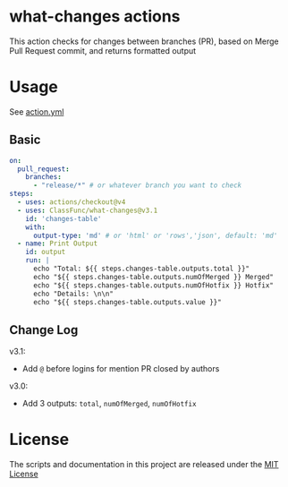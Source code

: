 # what-changes actions

This action checks for changes between branches (PR), based on Merge Pull Request commit, and returns formatted output

# Usage

See [action.yml](action.yml)

## Basic

```yaml
on:
  pull_request:
    branches:
      - "release/*" # or whatever branch you want to check
steps:
  - uses: actions/checkout@v4
  - uses: ClassFunc/what-changes@v3.1
    id: 'changes-table'
    with:
      output-type: 'md' # or 'html' or 'rows','json', default: 'md'
  - name: Print Output
    id: output
    run: |
      echo "Total: ${{ steps.changes-table.outputs.total }}"
      echo "${{ steps.changes-table.outputs.numOfMerged }} Merged"
      echo "${{ steps.changes-table.outputs.numOfHotfix }} Hotfix"
      echo "Details: \n\n"
      echo "${{ steps.changes-table.outputs.value }}"
```

## Change Log

v3.1:

- Add `@` before logins for mention PR closed by authors

v3.0:

- Add 3 outputs: `total`, `numOfMerged`, `numOfHotfix`

# License

The scripts and documentation in this project are released under the [MIT License](LICENSE)
